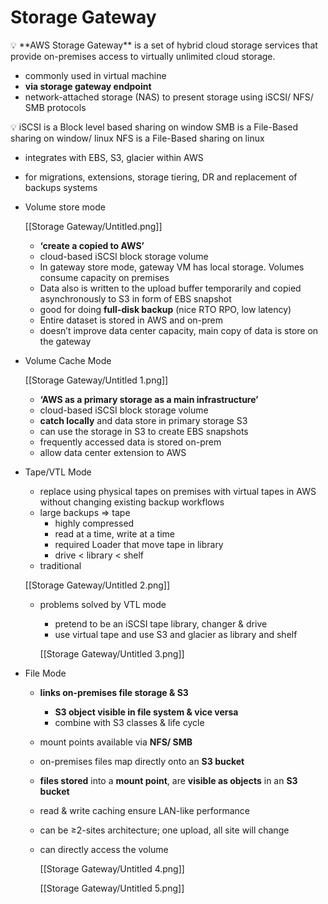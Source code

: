 # Storage Gateway

<aside>
💡 **AWS Storage Gateway** is a set of hybrid cloud storage services that provide on-premises access to virtually unlimited cloud storage.

</aside>

- commonly used in virtual machine
- **via storage gateway endpoint**
- network-attached storage (NAS) to present storage using iSCSI/ NFS/ SMB protocols

<aside>
💡 iSCSI is a Block level based sharing on window
SMB is a File-Based sharing on window/ linux
NFS is a File-Based sharing on linux

</aside>

- integrates with EBS, S3, glacier within AWS
- for migrations, extensions, storage tiering, DR and replacement of backups systems

- Volume store mode

    [[Storage Gateway/Untitled.png]]

    - **‘create a copied to AWS’**
    - cloud-based iSCSI block storage volume
    - In gateway store mode, gateway VM has local storage. Volumes consume capacity on premises
    - Data also is written to the upload buffer temporarily and copied asynchronously to S3 in form of EBS snapshot
    - good for doing **full-disk backup** (nice RTO RPO, low latency)
    - Entire dataset is stored in AWS and on-prem
    - doesn’t improve data center capacity, main copy of data is store on the gateway
- Volume Cache Mode

    [[Storage Gateway/Untitled 1.png]]

    - **‘AWS as a primary storage as a main infrastructure’**
    - cloud-based iSCSI block storage volume
    - **catch locally** and data store in primary storage S3
    - can use the storage in S3 to create EBS snapshots
    - frequently accessed data is stored on-prem
    - allow data center extension to AWS
- Tape/VTL Mode
    - replace using physical tapes on premises with virtual tapes in AWS without changing existing backup workflows
    - large backups ⇒ tape
        - highly compressed
        - read at a time, write at a time
        - required Loader that move tape in library
        - drive < library < shelf
    - traditional

    [[Storage Gateway/Untitled 2.png]]

    - problems solved by VTL mode
        - pretend to be an iSCSI tape library, changer & drive
        - use virtual tape and use S3 and glacier as library and shelf

        [[Storage Gateway/Untitled 3.png]]

- File Mode
    - **links on-premises file storage & S3**
        - **S3 object visible in file system & vice versa**
        - combine with S3 classes & life cycle
    - mount points available via **NFS/ SMB**
    - on-premises files map directly onto an **S3 bucket**
    - **files stored** into a **mount point**, are **visible as objects** in an **S3 bucket**
    - read & write caching ensure LAN-like performance
    - can be ≥2-sites architecture; one upload, all site will change
    - can directly access the volume

        [[Storage Gateway/Untitled 4.png]]

        [[Storage Gateway/Untitled 5.png]]
